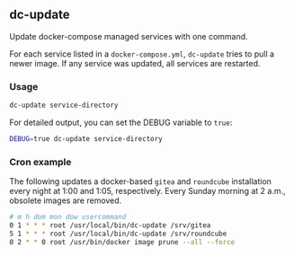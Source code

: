 ## dc-update

Update docker-compose managed services with one command.

For each service listed in a `docker-compose.yml`, `dc-update` tries
to pull a newer image. If any service was updated, all services are restarted.

### Usage

```sh
dc-update service-directory
```

For detailed output, you can set the DEBUG variable to `true`:

```sh
DEBUG=true dc-update service-directory
```

### Cron example

The following updates a docker-based `gitea` and `roundcube`
installation every night at 1:00 and 1:05, respectively. Every Sunday
morning at 2 a.m., obsolete images are removed.

```sh
# m h dom mon dow usercommand
0 1 * * * root /usr/local/bin/dc-update /srv/gitea
5 1 * * * root /usr/local/bin/dc-update /srv/roundcube
0 2 * * 0 root /usr/bin/docker image prune --all --force
```

